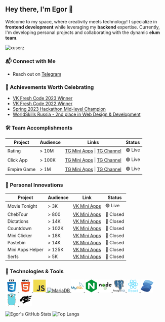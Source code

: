 ## Hey there, I'm Egor 👋

Welcome to my space, where creativity meets technology! I specialize in **frontend development** while leveraging my **backend** expertise. Currently, I'm developing personal projects and collaborating with the dynamic **elum team**.

<p align="left">
  <img src="https://komarev.com/ghpvc/?username=xuserz&label=Profile%20views&color=ff69b4&style=flat" alt="xuserz" />
</p>

### 📬 Connect with Me
- Reach out on [Telegram](https://t.me/xuserz)

### 🏅 Achievements Worth Celebrating
- [VK Fresh Code 2023 Winner](https://vk.com/wall-166562603_6164)
- [VK Fresh Code 2022 Winner](https://vk.com/wall-166562603_4800)
- [Spring 2023 Hackathon Mid-level Champion](https://vk.com/wall-106352936_3262)
- [WorldSkills Russia - 2nd place in Web Design & Development](https://vk.com/wall-196533858_247)

### 🛠️ Team Accomplishments
| Project     | Audience | Links                                                                                         | Status |
| ----------- | -------- | --------------------------------------------------------------------------------------------- | ------ |
| Rating      | > 10M    | [TG Mini Apps](https://t.me/rating/app) \| [TG Channel](https://t.me/rating_community)        | 🟢 Live |
| Click App   | > 100K   | [TG Mini Apps](https://t.me/catalog_click_appbot/app) \| [TG Channel](https://t.me/click1app) | 🟢 Live |
| Empire Game | > 1M     | [TG Mini Apps](https://t.me/empire_gamebot/app) \| [TG Channel](https://t.me/empiregameapp)   | 🟢 Live |

### 🎨 Personal Innovations
| Project          | Audience | Link                                       | Status   |
| ---------------- | -------- | ------------------------------------------ | -------- |
| Movie Tonight    | > 3K     | [VK Mini Apps](https://vk.com/app52626613) | 🟢 Live   |
| ChebTour         | > 800    | [VK Mini Apps](https://vk.com/app51775579) | 🔴 Closed |
| Dictations       | > 14K    | [VK Mini Apps](https://vk.com/app51580092) | 🔴 Closed |
| Countdown        | > 102K   | [VK Mini Apps](https://vk.com/app51423056) | 🔴 Closed |
| Mini Clicker     | > 18K    | [VK Mini Apps](https://vk.com/app8141329)  | 🔴 Closed |
| Pastebin         | > 14K    | [VK Mini Apps](https://vk.com/app8022220)  | 🔴 Closed |
| Mini Apps Helper | > 125K   | [VK Mini Apps](https://vk.com/app8011942)  | 🔴 Closed |
| Serfs            | > 5K     | [VK Mini Apps](https://vk.com/app7815820)  | 🔴 Closed |

### 🚀 Technologies & Tools
<p align="left">
  <a href="https://www.w3schools.com/css/" target="_blank" rel="noreferrer">
    <img src="https://raw.githubusercontent.com/devicons/devicon/master/icons/css3/css3-original-wordmark.svg" alt="CSS3" width="40" height="40"/>
  </a>
  <a href="https://www.w3.org/html/" target="_blank" rel="noreferrer">
    <img src="https://raw.githubusercontent.com/devicons/devicon/master/icons/html5/html5-original-wordmark.svg" alt="HTML5" width="40" height="40"/>
  </a>
  <a href="https://developer.mozilla.org/en-US/docs/Web/JavaScript" target="_blank" rel="noreferrer">
    <img src="https://raw.githubusercontent.com/devicons/devicon/master/icons/javascript/javascript-original.svg" alt="JavaScript" width="40" height="40"/>
  </a>
  <a href="https://mariadb.org/" target="_blank" rel="noreferrer">
    <img src="https://www.vectorlogo.zone/logos/mariadb/mariadb-icon.svg" alt="MariaDB" width="40" height="40"/>
  </a>
  <a href="https://www.mysql.com/" target="_blank" rel="noreferrer">
    <img src="https://raw.githubusercontent.com/devicons/devicon/master/icons/mysql/mysql-original-wordmark.svg" alt="MySQL" width="40" height="40"/>
  </a>
  <a href="https://www.nginx.com" target="_blank" rel="noreferrer">
    <img src="https://raw.githubusercontent.com/devicons/devicon/master/icons/nginx/nginx-original.svg" alt="NGINX" width="40" height="40"/>
  </a>
  <a href="https://nodejs.org" target="_blank" rel="noreferrer">
    <img src="https://raw.githubusercontent.com/devicons/devicon/master/icons/nodejs/nodejs-original-wordmark.svg" alt="Node.js" width="40" height="40"/>
  </a>
  <a href="https://www.postgresql.org" target="_blank" rel="noreferrer">
    <img src="https://raw.githubusercontent.com/devicons/devicon/master/icons/postgresql/postgresql-original-wordmark.svg" alt="PostgreSQL" width="40" height="40"/>
  </a>
  <a href="https://reactjs.org/" target="_blank" rel="noreferrer">
    <img src="https://raw.githubusercontent.com/devicons/devicon/master/icons/react/react-original-wordmark.svg" alt="React" width="40" height="40"/>
  </a>
  <a href="https://solidjs.com/" target="_blank" rel="noreferrer">
    <img src="https://raw.githubusercontent.com/devicons/devicon/master/icons/solidjs/solidjs-original.svg" alt="SolidJS" width="40" height="40"/>
  </a>
  <a href="https://golang.org/" target="_blank" rel="noreferrer">
    <img src="https://raw.githubusercontent.com/devicons/devicon/master/icons/go/go-original.svg" alt="Go" width="40" height="40"/>
  </a>
  <a href="https://www.fastify.io/" target="_blank" rel="noreferrer">
    <img src="https://raw.githubusercontent.com/devicons/devicon/master/icons/fastify/fastify-original.svg" alt="Fastify" width="40" height="40"/>
  </a>
</p>

![Egor's GitHub Stats](https://github-readme-stats.vercel.app/api?username=xuserz&show_icons=true&theme=dark&locale=en)
![Top Langs](https://github-readme-stats.vercel.app/api/top-langs?username=xuserz&show_icons=true&theme=dark&locale=en&layout=compact)